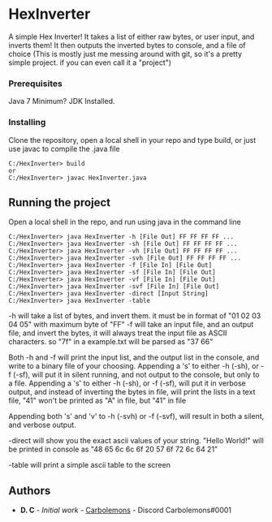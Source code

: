 # HexInverter

A simple Hex Inverter! It takes a list of either raw bytes, or user input, and inverts them! It then outputs the inverted bytes to console, and a file of choice
(This is mostly just me messing around with git, so it's a pretty simple project. if you can even call it a "project")

### Prerequisites

Java 7 Minimum? JDK Installed.

### Installing
Clone the repository, open a local shell in your repo and type build, or just use javac to compile the .java file
```
C:/HexInverter> build
or
C:/HexInverter> javac HexInverter.java
```

## Running the project

Open a local shell in the repo, and run using java in the command line
```
C:/HexInverter> java HexInverter -h [File Out] FF FF FF FF ...
C:/HexInverter> java HexInverter -sh [File Out] FF FF FF FF ...
C:/HexInverter> java HexInverter -vh [File Out] FF FF FF FF ...
C:/HexInverter> java HexInverter -svh [File Out] FF FF FF FF ...
C:/HexInverter> java HexInverter -f [File In] [File Out]
C:/HexInverter> java HexInverter -sf [File In] [File Out]
C:/HexInverter> java HexInverter -vf [File In] [File Out]
C:/HexInverter> java HexInverter -svf [File In] [File Out]
C:/HexInverter> java HexInverter -direct [Input String]
C:/HexInverter> java HexInverter -table
```
-h will take a list of bytes, and invert them. it must be in format of "01 02 03 04 05" with maximum byte of "FF"
-f will take an input file, and an output file, and invert the bytes, it will always treat the input file as ASCII characters. so "7f" in a example.txt will be parsed as "37 66"

Both -h and -f will print the input list, and the output list in the console, and write to a binary file of your choosing.
Appending a 's' to either -h (-sh), or -f (-sf), will put it in silent running, and not output to the console, but only to a file.
Appending a 's' to either -h (-sh), or -f (-sf), will put it in verbose output, and instead of inverting the bytes in file, will print the lists in a text file, "41" won't be printed as "A" in file, but "41" in file

Appending both 's' and 'v' to -h (-svh) or -f (-svf), will result in both a silent, and verbose output.

-direct will show you the exact ascii values of your string. "Hello World!" will be printed in console as "48 65 6c 6c 6f 20 57 6f 72 6c 64 21"

-table will print a simple ascii table to the screen


## Authors

* **D. C** - *Initial work* - [Carbolemons](https://github.com/Carbolemons) - Discord Carbolemons#0001
